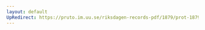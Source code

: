 ```yaml
---
layout: default
UpRedirect: https://pruto.im.uu.se/riksdagen-records-pdf/1879/prot-1879--ak--050/prot-1879--ak--050_013.pdf
---
```

